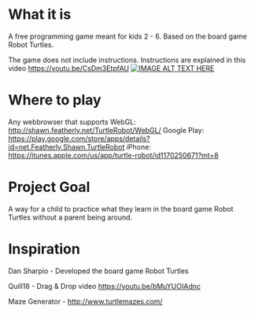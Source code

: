# What it is

A free programming game meant for kids 2 - 6. Based on the board game Robot Turtles.

The game does not include instructions. Instructions are explained in this video https://youtu.be/CsDm3EtpfAU
[![IMAGE ALT TEXT HERE](https://img.youtube.com/vi/CsDm3EtpfAU/0.jpg)](https://www.youtube.com/watch?v=CsDm3EtpfAU)

# Where to play

Any webbrowser that supports WebGL: http://shawn.featherly.net/TurtleRobot/WebGL/
Google Play: https://play.google.com/store/apps/details?id=net.Featherly.Shawn.TurtleRobot
iPhone: https://itunes.apple.com/us/app/turtle-robot/id1170250671?mt=8

# Project Goal

A way for a child to practice what they learn in the board game Robot Turtles without a parent being around.

# Inspiration

Dan Sharpio - Developed the board game Robot Turtles

Quill18 - Drag & Drop video https://youtu.be/bMuYUOIAdnc

Maze Generator - http://www.turtlemazes.com/
